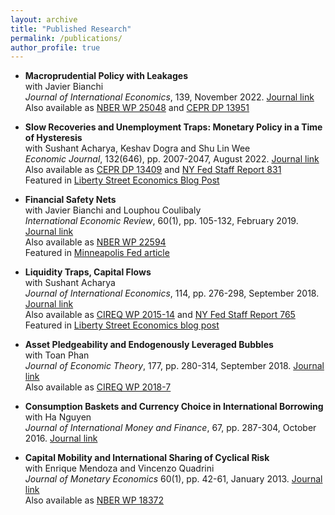 ```yaml
---
layout: archive
title: "Published Research"
permalink: /publications/
author_profile: true
---
```


* **Macroprudential Policy with Leakages**\
  with Javier Bianchi\
  *Journal of International Economics*, 139, November 2022. [Journal link](https://www.sciencedirect.com/science/article/abs/pii/S0022199622000915)\
  Also available as [NBER WP 25048](https://www.nber.org/papers/w25048) and [CEPR DP 13951](https://cepr.org/publications/dp13951)
  
* **Slow Recoveries and Unemployment Traps: Monetary Policy in a Time of Hysteresis**\
  with Sushant Acharya, Keshav Dogra and Shu Lin Wee\
   *Economic Journal*, 132(646), pp. 2007-2047, August 2022. [Journal link](https://academic.oup.com/ej/article-abstract/132/646/2007/6563876?redirectedFrom=fulltext)\
  Also available as [CEPR DP 13409](https://cepr.org/publications/dp13409) and [NY Fed Staff Report 831](https://www.newyorkfed.org/research/staff_reports/sr831.html)\
  Featured in [Liberty Street Economics Blog Post](https://libertystreeteconomics.newyorkfed.org/2016/11/escaping-unemployment-traps/)
  
* **Financial Safety Nets**\
  with Javier Bianchi and Louphou Coulibaly\
   *International Economic Review*, 60(1), pp. 105-132, February 2019.  [Journal link](https://onlinelibrary.wiley.com/doi/abs/10.1111/iere.12346)\
  Also available as [NBER WP 22594](https://www.nber.org/papers/w22594)\
  Featured in [Minneapolis Fed article](https://www.minneapolisfed.org/article/2017/right-sizing-a-financial-safety-net)
  
* **Liquidity Traps, Capital Flows**\
   with Sushant Acharya\
   *Journal of International Economics*, 114, pp. 276-298, September 2018. [Journal link](https://www.sciencedirect.com/science/article/abs/pii/S0022199618301302)\
  Also available as [CIREQ WP 2015-14](https://cireqmontreal.com/wp-content/uploads/cahiers/14-2015-cah.pdf) and [NY Fed Staff Report 765](https://www.newyorkfed.org/medialibrary/media/research/staff_reports/sr765.pdf?la=en)\
  Featured in [Liberty Street Economics blog post](https://libertystreeteconomics.newyorkfed.org/2016/06/revisiting-the-case-for-international-policy-coordination/)
  
* **Asset Pledgeability and Endogenously Leveraged Bubbles**\
   with Toan Phan\
  *Journal of Economic Theory*, 177, pp. 280-314, September 2018. [Journal link](https://www.sciencedirect.com/science/article/abs/pii/S0022053118302813)\
  Also available as [CIREQ WP 2018-7](https://cireqmontreal.com/wp-content/uploads/cahiers/07-2018-cah.pdf)
  
* **Consumption Baskets and Currency Choice in International Borrowing**\
  with Ha Nguyen\
  *Journal of International Money and Finance*, 67, pp. 287-304, October 2016. [Journal link](https://www.sciencedirect.com/science/article/abs/pii/S0261560616300511)
  
* **Capital Mobility and International Sharing of Cyclical Risk**\
  with Enrique Mendoza and Vincenzo Quadrini\
  *Journal of Monetary Economics* 60(1), pp. 42-61, January 2013. [Journal link](https://www.sciencedirect.com/science/article/abs/pii/S0304393212000955)\
  Also available as [NBER WP 18372](https://www.nber.org/papers/w18372)


<!---
{% if author.googlescholar %}
  You can also find my articles on <u><a href="{{author.googlescholar}}">my Google Scholar profile</a>.</u>
{% endif %}

{% include base_path %}

{% for post in site.publications reversed %}
  {% include archive-single.html %}
{% endfor %}
-->
